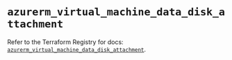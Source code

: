 # `azurerm_virtual_machine_data_disk_attachment`

Refer to the Terraform Registry for docs: [`azurerm_virtual_machine_data_disk_attachment`](https://registry.terraform.io/providers/hashicorp/azurerm/4.15.0/docs/resources/virtual_machine_data_disk_attachment).
